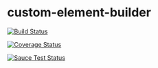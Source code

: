 # custom-element-builder

[![Build Status](https://travis-ci.org/tmorin/custom-element-builder.svg)](https://travis-ci.org/tmorin/custom-element-builder)

[![Coverage Status](https://coveralls.io/repos/tmorin/custom-element-builder/badge.svg)](https://coveralls.io/r/tmorin/custom-element-builder)

[![Sauce Test Status](https://saucelabs.com/buildstatus/customelementbuilder)](https://saucelabs.com/u/customelementbuilder)
